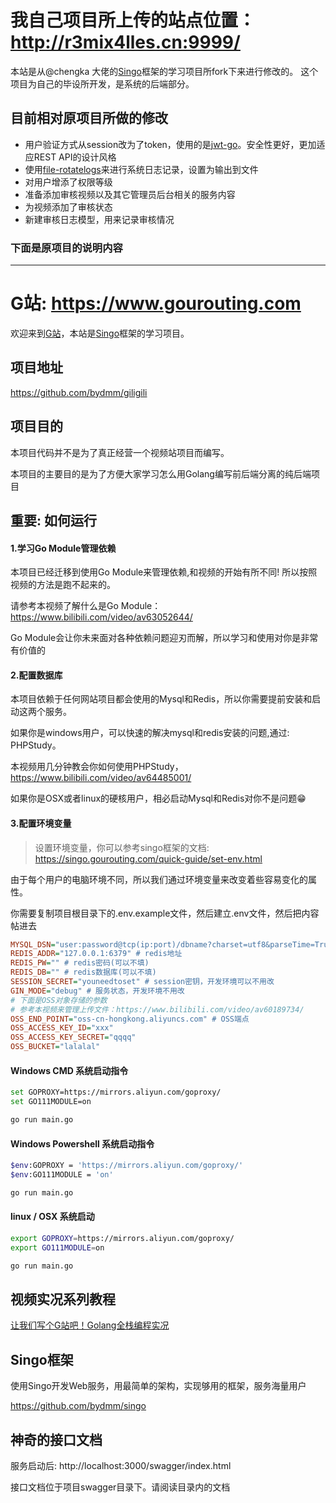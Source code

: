 # 我自己项目所上传的站点位置：http://r3mix4lles.cn:9999/
本站是从@chengka 大佬的[Singo](https://github.com/bydmm/singo)框架的学习项目所fork下来进行修改的。
这个项目为自己的毕设所开发，是系统的后端部分。
## 目前相对原项目所做的修改
+ 用户验证方式从session改为了token，使用的是[jwt-go](https://github.com/dgrijalva/jwt-go)。安全性更好，更加适应REST API的设计风格
+ 使用[file-rotatelogs](https://github.com/lestrrat-go/file-rotatelogs)来进行系统日志记录，设置为输出到文件
+ 对用户增添了权限等级
+ 准备添加审核视频以及其它管理员后台相关的服务内容
+ 为视频添加了审核状态
+ 新建审核日志模型，用来记录审核情况



### 下面是原项目的说明内容
***

# G站: https://www.gourouting.com

欢迎来到[G站](www.gourouting.com)，本站是[Singo](https://github.com/bydmm/singo)框架的学习项目。

## 项目地址

https://github.com/bydmm/giligili

## 项目目的

本项目代码并不是为了真正经营一个视频站项目而编写。

本项目的主要目的是为了方便大家学习怎么用Golang编写前后端分离的纯后端项目

## 重要: 如何运行

#### 1.学习Go Module管理依赖

本项目已经迁移到使用Go Module来管理依赖,和视频的开始有所不同! 所以按照视频的方法是跑不起来的。

请参考本视频了解什么是Go Module：https://www.bilibili.com/video/av63052644/

Go Module会让你未来面对各种依赖问题迎刃而解，所以学习和使用对你是非常有价值的

#### 2.配置数据库

本项目依赖于任何网站项目都会使用的Mysql和Redis，所以你需要提前安装和启动这两个服务。

如果你是windows用户，可以快速的解决mysql和redis安装的问题,通过: PHPStudy。

本视频用几分钟教会你如何使用PHPStudy，https://www.bilibili.com/video/av64485001/

如果你是OSX或者linux的硬核用户，相必启动Mysql和Redis对你不是问题😁

#### 3.配置环境变量

> 设置环境变量，你可以参考singo框架的文档: https://singo.gourouting.com/quick-guide/set-env.html

由于每个用户的电脑环境不同，所以我们通过环境变量来改变着些容易变化的属性。

你需要复制项目根目录下的.env.example文件，然后建立.env文件，然后把内容帖进去

```ini
MYSQL_DSN="user:password@tcp(ip:port)/dbname?charset=utf8&parseTime=True&loc=Local" # mysql连接串
REDIS_ADDR="127.0.0.1:6379" # redis地址
REDIS_PW="" # redis密码(可以不填)
REDIS_DB="" # redis数据库(可以不填)
SESSION_SECRET="youneedtoset" # session密钥，开发环境可以不用改
GIN_MODE="debug" # 服务状态，开发环境不用改
# 下面是OSS对象存储的参数
# 参考本视频来管理上传文件：https://www.bilibili.com/video/av60189734/
OSS_END_POINT="oss-cn-hongkong.aliyuncs.com" # OSS端点
OSS_ACCESS_KEY_ID="xxx"
OSS_ACCESS_KEY_SECRET="qqqq"
OSS_BUCKET="lalalal"

```

#### Windows CMD 系统启动指令

```bash
set GOPROXY=https://mirrors.aliyun.com/goproxy/
set GO111MODULE=on

go run main.go
```

#### Windows Powershell 系统启动指令

```bash
$env:GOPROXY = 'https://mirrors.aliyun.com/goproxy/'
$env:GO111MODULE = 'on'

go run main.go
```

#### linux / OSX 系统启动

```bash
export GOPROXY=https://mirrors.aliyun.com/goproxy/
export GO111MODULE=on

go run main.go
```

## 视频实况系列教程

[让我们写个G站吧！Golang全栈编程实况](https://space.bilibili.com/10/channel/detail?cid=78794)

## Singo框架

使用Singo开发Web服务，用最简单的架构，实现够用的框架，服务海量用户

https://github.com/bydmm/singo

## 神奇的接口文档

服务启动后: http://localhost:3000/swagger/index.html

接口文档位于项目swagger目录下。请阅读目录内的文档